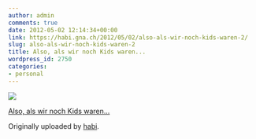 ```yaml
---
author: admin
comments: true
date: 2012-05-02 12:14:34+00:00
link: https://habi.gna.ch/2012/05/02/also-als-wir-noch-kids-waren-2/
slug: also-als-wir-noch-kids-waren-2
title: Also, als wir noch Kids waren...
wordpress_id: 2750
categories:
- personal
---
```



 [![](http://farm8.staticflickr.com/7075/6979059546_aa6b7e00cf_m.jpg)](https://www.flickr.com/photos/habi/6979059546/)
   

 
  [Also, als wir noch Kids waren...](https://www.flickr.com/photos/habi/6979059546/)
    

  Originally uploaded by [habi](https://www.flickr.com/photos/habi/).
 




  

